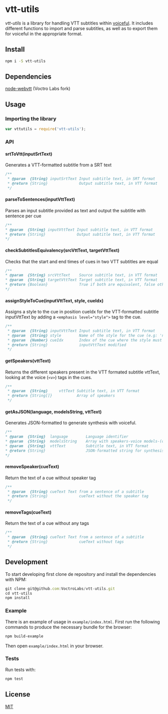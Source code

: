 # vtt-utils

_vtt-utils_ is a library for handling VTT subtitles within [voiceful](http://voiceful.io). It includes different functions to import and parse subtitles, as well as to export them for voiceful in the appropriate format.

## Install

```bash
npm i -S vtt-utils
```

## Dependencies

[node-webvtt](https://github.com/VoctroLabs/node-webvtt) (Voctro Labs fork)

## Usage

### Importing the library
```js
var vttutils = require('vtt-utils');

```

### API
#### srtToVtt(inputSrtText)
Generates a VTT-formatted subtitle from a SRT text
```js
/**
 * @param  {String} inputSrtText Input subtitle text, in SRT format
 * @return {String}              Output subtitle text, in VTT format
 */
```

#### parseToSentences(inputVttText)
Parses an input subtitle provided as text and output the subtitle with sentence per cue
```js
/**
* @param  {String} inputVttText Input subtitle text, in VTT format
* @return {String}              Output subtitle text, in VTT format
*/
```

#### checkSubtitlesEquivalency(srcVttText, targetVttText)
Checks that the start and end times of cues in two VTT subtitles are equal
```js
/**
* @param  {String} srcVttText    Source subtitle text, in VTT format
* @param  {String} targetVttText Target subtitle text, in VTT format
* @return {Boolean}              True if both are equivalent, false otherwise
*/
```

#### assignStyleToCue(inputVttText, style, cueIdx)
Assigns a style to the cue in position cueIdx for the VTT-formatted subtitle inputVttText by adding a `<emphasis level="style">` tag to the cue.
```js
/**
 * @param  {String} inputVttText Input subtitle text, in VTT format
 * @param  {String} style        Name of the style for the cue (e.g: 'neutral', 'sad', 'aggresive'...)
 * @param  {Number} cueIdx       Index of the cue where the style must be applied
 * @return {String}              inputVttText modified
 */
```

#### getSpeakers(vttText)
Returns the different speakers present in the VTT formated subtitle vttText, looking at the voice (`<v>`) tags in the cues.
```js
/**
 * @param  {String}     vttText Subtitle text, in VTT format
 * @return {String[]}           Array of speakers
 */
```

#### getAsJSON(language, modelsString, vttText)
Generates JSON-formatted to generate synthesis with voiceful.
```js
/**
* @param  {String}  language        Language identifier
* @param  {String}  modelsString    Array with speakers-voice models-(optional)defaultStyle correspondence (e.g. '[["speaker1","model1","style1"],["speaker2","model2"]]')
* @param  {String}  vttText         Subtitle text, in VTT format
* @return {String}                  JSON-formatted string for synthesis
*/
```

#### removeSpeaker(cueText)
Return the text of a cue without speaker tag
```js
/**
 * @param  {String} cueText Text from a sentence of a subtitle
 * @return {String}              cueText without the speaker tag
 */
```

#### removeTags(cueText)
Return the text of a cue without any tags
```js
/**
 * @param  {String} cueText Text from a sentence of a subtitle
 * @return {String}              cueText without tags
 */
 ```

## Development

To start developing first clone de repository and install the dependencies with NPM:
```js
git clone git@github.com:VoctroLabs/vtt-utils.git
cd vtt-utils
npm install
```

### Example

There is an example of usage in `example/index.html`.
First run the following commands to produce the necessary bundle for the browser:
```bash
npm build-example
```
Then open `example/index.html` in your browser.

### Tests

Run tests with:
```js
npm test
```

## License

[MIT](http://vjpr.mit-license.org)
